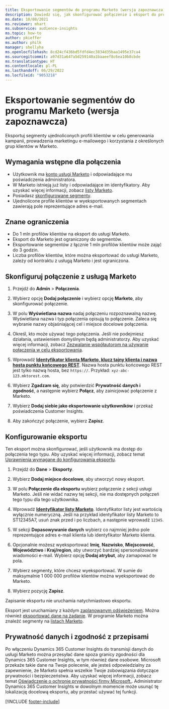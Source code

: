 ```yaml
---
title: Eksportowanie segmentów do programu Marketo (wersja zapoznawcza)
description: Dowiedz się, jak skonfigurować połączenie i eksport do programu Marketo.
ms.date: 10/08/2021
ms.reviewer: mhart
ms.subservice: audience-insights
ms.topic: how-to
author: pkieffer
ms.author: philk
manager: shellyha
ms.openlocfilehash: 8cd24cf436bd5fdfd4ec3834d35baa1495e37ca4
ms.sourcegitcommit: a97d31a647a5d259140a1baaeef8c6ea10b8cbde
ms.translationtype: HT
ms.contentlocale: pl-PL
ms.lasthandoff: 06/29/2022
ms.locfileid: "9053218"
---
```

# <a name="export-segments-to-marketo-preview"></a>Eksportowanie segmentów do programu Marketo (wersja zapoznawcza)

Eksportuj segmenty ujednoliconych profili klientów w celu generowania kampanii, prowadzenia marketingu e-mailowego i korzystania z określonych grup klientów w Marketo.

## <a name="prerequisites-for-connection"></a>Wymagania wstępne dla połączenia

-   Użytkownik ma [konto usługi Marketo](https://login.marketo.com/) i odpowiadające mu poświadczenia administratora.
-   W Marketo istnieją już listy i odpowiadające im identyfikatory. Aby uzyskać więcej informacji, zobacz [listy Marketo](https://docs.marketo.com/display/public/DOCS/Understanding+Static+Lists).
-   Posiadasz [skonfigurowane segmenty](segments.md).
-   Ujednolicone profile klientów w wyeksportowanych segmentach zawierają pole reprezentujące adres e-mail.

## <a name="known-limitations"></a>Znane ograniczenia

- Do 1 mln profilów klientów na eksport do usługi Marketo.
- Eksport do Marketo jest ograniczony do segmentów.
- Eksportowanie segmentów z łącznie 1 mln profilów klientów może zająć do 3 godzin. 
- Liczba profilów klientów, które można eksportować do usługi Marketo, zależy od kontraktu z usługą Marketo i jest ograniczona.

## <a name="set-up-connection-to-marketo"></a>Skonfiguruj połączenie z usługą Marketo

1. Przejdź do **Admin** > **Połączenia**.

1. Wybierz opcję **Dodaj połączenie** i wybierz opcję **Marketo**, aby skonfigurować połączenie.

1. W polu **Wyświetlana nazwa** nadaj połączeniu rozpoznawalną nazwę. Wyświetlana nazwa i typ połączenia opisują to połączenie. Zaleca się wybranie nazwy objaśniającej cel i miejsce docelowe połączenia.

1. Określ, kto może używać tego połączenia. Jeśli nie podejmiesz działania, ustawieniem domyślnym będą administratorzy. Aby uzyskać więcej informacji, zobacz [Zezwalanie współautorom na używanie połączenia w celu eksportowania](connections.md#allow-contributors-to-use-a-connection-for-exports).

1. Wprowadź **[Identyfikator klienta Marketo, klucz tajny klienta i nazwa hosta punktu końcowego REST](https://developers.marketo.com/rest-api/authentication/)**. Nazwa hosta punktu końcowego REST jest tylko nazwą hosta, bez `https://`. Przykład: `xyz-abc-123.mktorest.com`. 

1. Wybierz **Zgadzam się**, aby potwierdzić **Prywatność danych i zgodność**, a następnie wybierz **Połącz**, aby zainicjować połączenie z Marketo.

1. Wybierz **Dodaj siebie jako eksportowanie użytkowników** i przekaż poświadczenia Customer Insights.

1. Aby zakończyć połączenie, wybierz **Zapisz**.

## <a name="configure-an-export"></a>Konfigurowanie eksportu

Ten eksport można skonfigurować, jeśli użytkownik ma dostęp do połączenia tego typu. Aby uzyskać więcej informacji, zobacz temat [Uprawnienia wymagane do konfigurowania eksportu](export-destinations.md#set-up-a-new-export).

1. Przejdź do **Dane** > **Eksporty**.

1. Wybierz **Dodaj miejsce docelowe**, aby utworzyć nowy eksport.

1. W polu **Połączenie dla eksportu** wybierz połączenie z sekcji usługi Marketo. Jeśli nie widać nazwy tej sekcji, nie ma dostępnych połączeń tego typu dla tego użytkownika.

1. Wprowadź **[Identyfikator listy Marketo](https://docs.marketo.com/display/public/DOCS/Understanding+Static+Lists)**. Identyfikator listy jest wartością wyłącznie numeryczną. Jeśli na przykład identyfikator listy Marketo to ST12345A7, usuń znak przed i po liczbach, a następnie wprowadź `12345`. 

1. W sekcji **Dopasowywanie danych** wybierz co najmniej jedno pole reprezentujące adres e-mail klienta lub identyfikator Marketo klienta. 

1. Opcjonalnie możesz wyeksportować **Imię**, **Nazwisko**, **Miejscowość**, **Województwo** i **Kraj/region**, aby utworzyć bardziej spersonalizowane wiadomości e-mail. Wybierz opcję **Dodaj atrybut**, aby zamapować te pola.

1. Wybierz segmenty, które chcesz wyeksportować. W sumie do maksymalnie 1 000 000 profilów klientów można wyeksportować do Marketo.

1. Wybierz pozycję **Zapisz**.

Zapisanie eksportu nie uruchamia natychmiastowo eksportu.

Eksport jest uruchamiany z każdym [zaplanowanym odświeżeniem](system.md#schedule-tab). Można również [eksportować dane na żądanie](export-destinations.md#run-exports-on-demand). W programie Marketo można znaleźć segmenty na [listach Marketo](https://docs.marketo.com/display/public/DOCS/Understanding+Static+Lists).


## <a name="data-privacy-and-compliance"></a>Prywatność danych i zgodność z przepisami

Po włączeniu Dynamics 365 Customer Insights do transmisji danych do usługi Marketo można przesyłać dane spoza granicy zgodności dla Dynamics 365 Customer Insights, w tym również dane osobowe. Microsoft przekaże takie dane na Twoje polecenie, ale jesteś odpowiedzialny za zapewnienie, że Marketo spełnia wszelkie Twoje zobowiązania dotyczące prywatności i bezpieczeństwa. Aby uzyskać więcej informacji, zobacz temat [Oświadczenie o ochronie prywatności firmy Microsoft.](https://go.microsoft.com/fwlink/?linkid=396732).
Administrator Dynamics 365 Customer Insights w dowolnym momencie może usunąć tę lokalizację docelową eksportu, aby przestać używać tej funkcji.


[!INCLUDE [footer-include](includes/footer-banner.md)]
